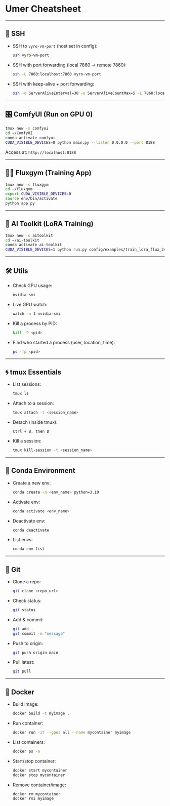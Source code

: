 
# Umer Cheatsheet

---

## 🔐 SSH

- SSH to `vyro-vm-port` (host set in config):
  ```bash
  ssh vyro-vm-port
  ```

- SSH with port forwarding (local 7860 → remote 7860):
  ```bash
  ssh -L 7860:localhost:7860 vyro-vm-port
  ```

- SSH with keep-alive + port forwarding:
  ```bash
  ssh -o ServerAliveInterval=30 -o ServerAliveCountMax=5 -L 7860:localhost:7860 vyro-vm-port
  ```

---

## 🎛️ ComfyUI (Run on GPU 0)

```bash
tmux new -s comfyui
cd ~/ComfyUI
conda activate comfyui
CUDA_VISIBLE_DEVICES=0 python main.py --listen 0.0.0.0 --port 8188
```

Access at: `http://localhost:8188`

---

## 🏋️‍♂️ Fluxgym (Training App)

```bash
tmux new -s fluxgym
cd ~/fluxgym
export CUDA_VISIBLE_DEVICES=0
source env/bin/activate
python app.py
```

---

## 🧪 AI Toolkit (LoRA Training)

```bash
tmux new -s aitoolkit
cd ~/ai-toolkit
conda activate ai-toolkit
CUDA_VISIBLE_DEVICES=1 python run.py config/examples/train_lora_flux_24gb_three.yaml
```

---

## 🛠️ Utils

- Check GPU usage:
  ```bash
  nvidia-smi
  ```

- Live GPU watch:
  ```bash
  watch -n 1 nvidia-smi
  ```

- Kill a process by PID:
  ```bash
  kill -9 <pid>
  ```

- Find who started a process (user, location, time):
  ```bash
  ps -fp <pid>
  ```

---

## 🌀 tmux Essentials

- List sessions:
  ```bash
  tmux ls
  ```

- Attach to a session:
  ```bash
  tmux attach -t <session_name>
  ```

- Detach (inside tmux):
  ```
  Ctrl + B, then D
  ```

- Kill a session:
  ```bash
  tmux kill-session -t <session_name>
  ```

---

## 🧬 Conda Environment

- Create a new env:
  ```bash
  conda create -n <env_name> python=3.10
  ```

- Activate env:
  ```bash
  conda activate <env_name>
  ```

- Deactivate env:
  ```bash
  conda deactivate
  ```

- List envs:
  ```bash
  conda env list
  ```

---

## 🐙 Git

- Clone a repo:
  ```bash
  git clone <repo_url>
  ```

- Check status:
  ```bash
  git status
  ```

- Add & commit:
  ```bash
  git add .
  git commit -m "message"
  ```

- Push to origin:
  ```bash
  git push origin main
  ```

- Pull latest:
  ```bash
  git pull
  ```

---

## 🐳 Docker

- Build image:
  ```bash
  docker build -t myimage .
  ```

- Run container:
  ```bash
  docker run -it --gpus all --name mycontainer myimage
  ```

- List containers:
  ```bash
  docker ps -a
  ```

- Start/stop container:
  ```bash
  docker start mycontainer
  docker stop mycontainer
  ```

- Remove container/image:
  ```bash
  docker rm mycontainer
  docker rmi myimage
  ```

